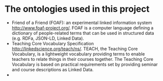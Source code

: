 # The ontologies used in this project

 * Friend of a Friend (FOAF): an experimental linked information system http://www.foaf-project.org/. FOAF is a computer language defining a dictionary of people-related terms that can be used in structured data (e.g. RDFa, JSON-LD, Linked Data).
 * Teaching Core  Vocabulary Specification http://linkedscience.org/teach/ns/. TEACH, the Teaching Core Vocabulary, is a lightweight vocabulary providing terms to enable teachers to relate things in their courses together. The Teaching Core Vocabulary is based on practical requirements set by providing seminar and course descriptions as Linked Data.
 *
